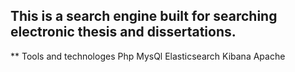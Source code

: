 ## This is a search engine built for searching electronic thesis and dissertations.

** Tools and technologes
    Php
    MysQl
    Elasticsearch
    Kibana
    Apache 

